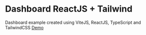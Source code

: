 # Dashboard ReactJS + Tailwind

Dashboard example created using ViteJS, ReactJS, TypeScript and TailwindCSS
[Demo](https://kikindb.github.io/twreact)
